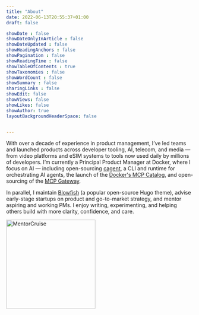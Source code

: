 ```yaml
---
title: "About"
date: 2022-06-13T20:55:37+01:00
draft: false

showDate : false
showDateOnlyInArticle : false
showDateUpdated : false
showHeadingAnchors : false
showPagination : false
showReadingTime : false
showTableOfContents : true
showTaxonomies : false 
showWordCount : false
showSummary : false
sharingLinks : false
showEdit: false
showViews: false
showLikes: false
showAuthor: true
layoutBackgroundHeaderSpace: false


---
```


With over a decade of experience in product management, I’ve led teams and launched products across developer tooling, AI, telecom, and media — from video platforms and eSIM systems to tools now used daily by millions of developers. I’m currently a Principal Product Manager at Docker, where I focus on AI — including open-sourcing [cagent](https://github.com/docker/cagent), a CLI and runtime for orchestrating AI agents, the launch of the [Docker's MCP Catalog](https://github.com/docker/mcp-registry), and open-sourcing of the [MCP Gateway](https://github.com/docker/mcp-gateway).

In parallel, I maintain [Blowfish](https://blowfish.page) (a popular open-source Hugo theme), advise early-stage startups on product and go-to-market strategy, and mentor aspiring and working PMs. I enjoy writing, experimenting, and helping others build with more clarity, confidence, and care.

<a target="_blank" href="https://mentorcruise.com/mentor/nunocorao/"> <img class="nozoom" src="https://cdn.mentorcruise.com/img/banner/sky-sm.svg" width="240" alt="MentorCruise"> </a>